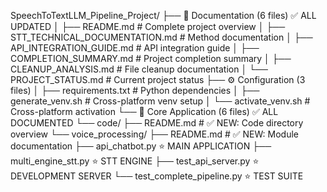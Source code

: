 SpeechToTextLLM_Pipeline_Project/
├── 📖 Documentation (6 files) ✅ ALL UPDATED
│   ├── README.md                        # Complete project overview
│   ├── STT_TECHNICAL_DOCUMENTATION.md   # Method documentation
│   ├── API_INTEGRATION_GUIDE.md         # API integration guide
│   ├── COMPLETION_SUMMARY.md            # Project completion summary
│   ├── CLEANUP_ANALYSIS.md              # File cleanup documentation
│   └── PROJECT_STATUS.md                # Current project status
├── ⚙️ Configuration (3 files)
│   ├── requirements.txt                 # Python dependencies
│   ├── generate_venv.sh                # Cross-platform venv setup
│   └── activate_venv.sh                # Cross-platform activation
└── 🐍 Core Application (6 files) ✅ ALL DOCUMENTED
    └── code/
        ├── README.md                   # ✅ NEW: Code directory overview
        └── voice_processing/
            ├── README.md               # ✅ NEW: Module documentation
            ├── api_chatbot.py          ⭐ MAIN APPLICATION
            ├── multi_engine_stt.py     ⭐ STT ENGINE
            ├── test_api_server.py      ⭐ DEVELOPMENT SERVER
            └── test_complete_pipeline.py ⭐ TEST SUITE
